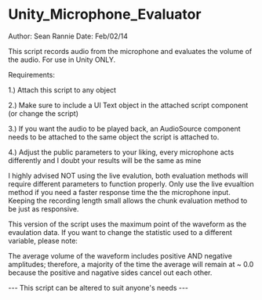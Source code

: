 # Unity_Microphone_Evaluator

Author: Sean Rannie
Date: Feb/02/14

This script records audio from the microphone and evaluates the volume of the audio.
For use in Unity ONLY.

Requirements: 

1.) Attach this script to any object

2.) Make sure to include a UI Text object in the attached script component (or change the script)

3.) If you want the audio to be played back, an AudioSource component needs to be attached to the same object the script is attached to.
    
4.) Adjust the public parameters to your liking, every microphone acts differently and I doubt your results will be the same as mine
    
I highly advised NOT using the live evalution, both evaluation methods will require different parameters to function properly. Only use the live evualtion method if you need a faster response time the the microphone input. Keeping the recording length small allows the chunk evaluation method to be just as responsive.
    
This version of the script uses the maximum point of the waveform as the evaulation data. If you want to change the statistic used to a different variable, please note:

The average volume of the waveform includes positive AND negative amplitudes; therefore, a majority of the time the average will remain at ~ 0.0 because the positive and nagative sides cancel out each other.


--- This script can be altered to suit anyone's needs ---

